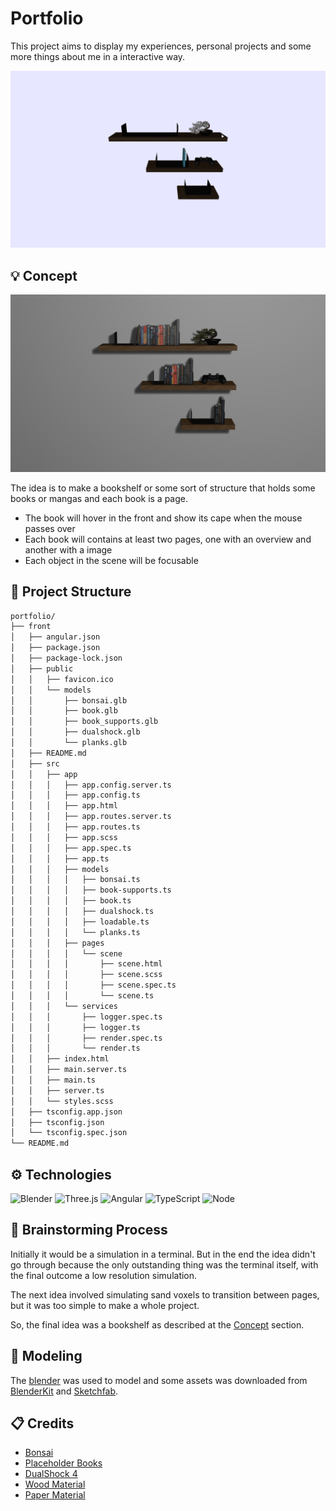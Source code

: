 # Portfolio

This project aims to display my experiences, personal projects and some more things about me in a interactive way.

![Image showing the app rendering the models alike the concept](./docs/images/live.png)

## 💡 Concept

![Image rendered through blender that show the concept of the page](./assets/render.png)

The idea is to make a bookshelf or some sort of structure that holds some books or mangas and each book is a page.

-   The book will hover in the front and show its cape when the mouse passes over
-   Each book will contains at least two pages, one with an overview and another with a image
-   Each object in the scene will be focusable

## 🌲 Project Structure

```bash
portfolio/
├── front
│   ├── angular.json
│   ├── package.json
│   ├── package-lock.json
│   ├── public
│   │   ├── favicon.ico
│   │   └── models
│   │       ├── bonsai.glb
│   │       ├── book.glb
│   │       ├── book_supports.glb
│   │       ├── dualshock.glb
│   │       └── planks.glb
│   ├── README.md
│   ├── src
│   │   ├── app
│   │   │   ├── app.config.server.ts
│   │   │   ├── app.config.ts
│   │   │   ├── app.html
│   │   │   ├── app.routes.server.ts
│   │   │   ├── app.routes.ts
│   │   │   ├── app.scss
│   │   │   ├── app.spec.ts
│   │   │   ├── app.ts
│   │   │   ├── models
│   │   │   │   ├── bonsai.ts
│   │   │   │   ├── book-supports.ts
│   │   │   │   ├── book.ts
│   │   │   │   ├── dualshock.ts
│   │   │   │   ├── loadable.ts
│   │   │   │   └── planks.ts
│   │   │   ├── pages
│   │   │   │   └── scene
│   │   │   │       ├── scene.html
│   │   │   │       ├── scene.scss
│   │   │   │       ├── scene.spec.ts
│   │   │   │       └── scene.ts
│   │   │   └── services
│   │   │       ├── logger.spec.ts
│   │   │       ├── logger.ts
│   │   │       ├── render.spec.ts
│   │   │       └── render.ts
│   │   ├── index.html
│   │   ├── main.server.ts
│   │   ├── main.ts
│   │   ├── server.ts
│   │   └── styles.scss
│   ├── tsconfig.app.json
│   ├── tsconfig.json
│   └── tsconfig.spec.json
└── README.md
```

## ⚙️ Technologies

![Blender](https://img.shields.io/badge/Blender-E87D0D?style=for-the-badge&logo=blender&logoColor=white)
![Three.js](https://img.shields.io/badge/Three.JS-000000?style=for-the-badge&logo=three.js&logoColor=white)
![Angular](https://img.shields.io/badge/Angular-DD0031?style=for-the-badge&logo=angular&logoColor=white)
![TypeScript](https://img.shields.io/badge/TypeScript-007ACC?style=for-the-badge&logo=typescript&logoColor=white)
![Node](https://img.shields.io/badge/Node.JS-43853D?style=for-the-badge&logo=node.js&logoColor=white)

## 🧠 Brainstorming Process

Initially it would be a simulation in a terminal. But in the end the idea didn't go through because the only outstanding thing was the terminal itself, with the final outcome a low resolution simulation.

The next idea involved simulating sand voxels to transition between pages, but it was too simple to make a whole project.

So, the final idea was a bookshelf as described at the [Concept](#concept) section.

## 🗽 Modeling

The [blender](https://blender.org) was used to model and some assets was downloaded from [BlenderKit](https://blenderkit.com) and [Sketchfab](https://sketchfab.com/).

## 📋 Credits

-   [Bonsai](https://www.blenderkit.com/asset-gallery-detail/e660c066-9036-41eb-bb8f-de21ac070970/)
-   [Placeholder Books](https://www.blenderkit.com/asset-gallery-detail/bbd0c484-b823-4c0b-bef6-3c1ad07b7f40/)
-   [DualShock 4](https://skfb.ly/oPRAI)
-   [Wood Material](https://www.blenderkit.com/get-blenderkit/752306e7-fb72-4a84-89a1-3be404dcdc38/)
-   [Paper Material](https://www.blenderkit.com/get-blenderkit/2168faea-3e64-42b6-89b3-d8d083805db2/)

